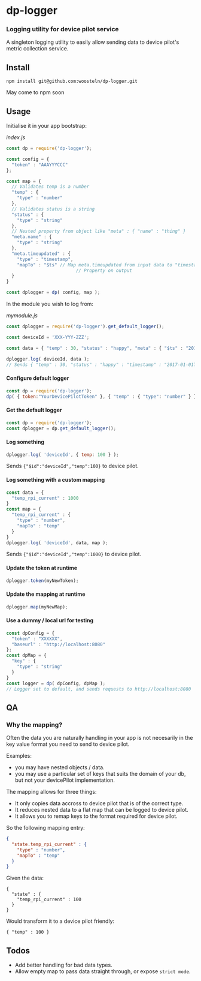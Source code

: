 dp-logger
=========

### Logging utility for device pilot service

A singleton logging utility to easily allow sending data to device pilot's
metric collection service.

Install
-------

```
npm install git@github.com:woosteln/dp-logger.git
```

May come to npm soon

Usage
-----

Initialise it in your app bootstrap:

_index.js_

```js
const dp = require('dp-logger');

const config = {
  "token" : "AAAYYYCCC"
};

const map = {
  // Validates temp is a number
  "temp" : {
    "type" : "number"
  },
  // Validates status is a string
  "status" : {
    "type" : "string"
  },
  // Nested property from object like "meta" : { "name" : "thing" }
  "meta.name" : {
    "type" : "string"
  },
  "meta.timeupdated" : {
    "type" : "timestamp",
    "mapTo" : "$ts" // Map meta.timeupdated from input data to "timestamp"
                          // Property on output
  }
}

const dplogger = dp( config, map );

```

In the module you wish to log from:

_mymodule.js_

```js
const dplogger = require('dp-logger').get_default_logger();

const deviceId = 'XXX-YYY-ZZZ';

const data = { "temp" : 30, "status" : "happy", "meta" : { "$ts" : "2017-01-01T00:00:00.000Z"} };

dplogger.log( deviceId, data );
// Sends { "temp" : 30, "status" : "happy" : "timestamp" : "2017-01-01T00:00:00.000Z" } to device pilot

```

#### Configure default logger

```js
const dp = require('dp-logger');
dp( { token:"YourDevicePilotToken" }, { "temp" : { "type": "number" } } );
```

#### Get the default logger

```js
const dp = require('dp-logger');
const dplogger = dp.get_default_logger();
```

#### Log something

```js
dplogger.log( 'deviceId', { temp: 100 } );
```

Sends `{"$id":"deviceId","temp":100}` to device pilot.

#### Log something with a custom mapping

```js
const data = {
  "temp_rpi_current" : 1000
}
const map = {
  "temp_rpi_current" : {
    "type" : "number",
    "mapTo" : "temp"
  }
}
dplogger.log( 'deviceId', data, map );
```

Sends `{"$id":"deviceId","temp":1000}` to device pilot.

#### Update the token at runtime

```js
dplogger.token(myNewToken);
```

#### Update the mapping at runtime

```js
dplogger.map(myNewMap);
```

#### Use a dummy / local url for testing

```js
const dpConfig = {
  "token" : "XXXXXX",
  "baseurl" : "http://localhost:8080"
};
const dpMap = {
  "key" : {
    "type" : "string"
  }
}
const logger = dp( dpConfig, dpMap );
// Logger set to default, and sends requests to http://localhost:8080
```

QA
--

### Why the mapping?

Often the data you are naturally handling in your app is not necesarily in the
key value format you need to send to device pilot.

Examples:
- you may have nested objects / data.
- you may use a particular set of keys that suits the domain of your db, but not
  your devicePilot implementation.

The mapping allows for three things:
- It only copies data accross to device pilot that is of the correct type.
- It reduces nested data to a flat map that can be logged to device pilot.
- It allows you to remap keys to the format required for device pilot.

So the following mapping entry:

```json
{
  "state.temp_rpi_current" : {
    "type" : "number",
    "mapTo" : "temp"
  }
}
```

Given the data:

```
{
  "state" : {
    "temp_rpi_current" : 100
  }
}
```

Would transform it to a device pilot friendly:

```
{ "temp" : 100 }
```

Todos
-----

- Add better handling for bad data types.
- Allow empty map to pass data straight through, or expose `strict mode`.
